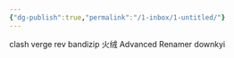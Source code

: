 ```yaml
---
{"dg-publish":true,"permalink":"/1-inbox/1-untitled/"}
---
```


clash verge rev
bandizip
火绒
Advanced Renamer
downkyi

